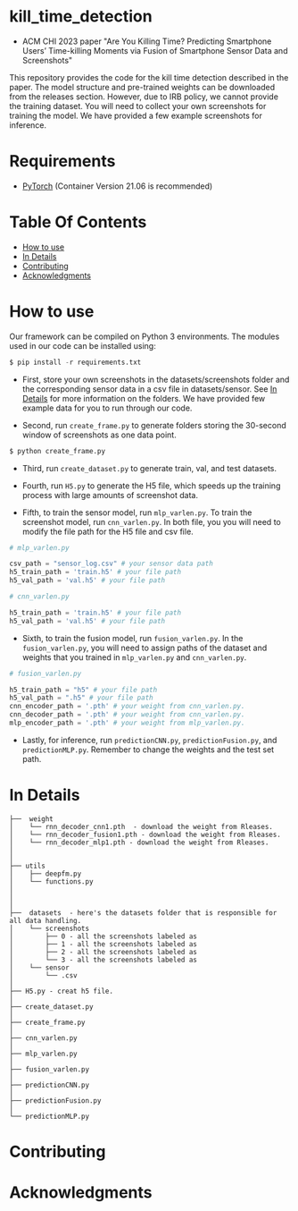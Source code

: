 # kill_time_detection

* ACM CHI 2023 paper "Are You Killing Time? Predicting Smartphone Users’ Time-killing Moments via Fusion of Smartphone Sensor Data and Screenshots"

This repository provides the code for the kill time detection described in the paper. The model structure and pre-trained weights can be downloaded from the releases section. However, due to IRB policy, we cannot provide the training dataset. You will need to collect your own screenshots for training the model. We have provided a few example screenshots for inference.

# Requirements

- [PyTorch](https://pytorch.org/) (Container Version 21.06 is recommended) 


# Table Of Contents
-  [How to use](#how-to-use)
-  [In Details](#in-details)
-  [Contributing](#contributing)
-  [Acknowledgments](#acknowledgments)

# How to use   




Our framework can be compiled on Python 3 environments. The modules used in our code can be installed using:

```python
$ pip install -r requirements.txt
```

- First, store your own screenshots in the datasets/screenshots folder and the corresponding sensor data in a csv file in datasets/sensor. See [In Details](#in-details) for more information on the folders. We have provided few example data for you to run through our code.

- Second, run `create_frame.py` to generate folders storing the 30-second window of screenshots as one data point.


```python
$ python create_frame.py
```

- Third, run `create_dataset.py` to generate train, val, and test datasets.

- Fourth, run `H5.py` to generate the H5 file, which speeds up the training process with large amounts of screenshot data.

- Fifth, to train the sensor model, run `mlp_varlen.py`. To train the screenshot model, run `cnn_varlen.py`. In both file, you you will need to modify the file path for the H5 file and csv file.


```python
# mlp_varlen.py

csv_path = "sensor_log.csv" # your sensor data path 
h5_train_path = 'train.h5' # your file path 
h5_val_path = 'val.h5' # your file path 

```

```python
# cnn_varlen.py

h5_train_path = 'train.h5' # your file path 
h5_val_path = 'val.h5' # your file path 

```
- Sixth, to train the fusion model, run `fusion_varlen.py`. In the `fusion_varlen.py`, you will need to assign paths of the dataset and weights that you trained in `mlp_varlen.py` and `cnn_varlen.py`.


```python
# fusion_varlen.py

h5_train_path = "h5" # your file path 
h5_val_path = ".h5" # your file path 
cnn_encoder_path = '.pth' # your weight from cnn_varlen.py.
cnn_decoder_path = '.pth' # your weight from cnn_varlen.py.
mlp_encoder_path = '.pth' # your weight from mlp_varlen.py.

```

- Lastly, for inference, run `predictionCNN.py`, `predictionFusion.py`, and `predictionMLP.py`. Remember to change the weights and the test set path.



# In Details
```
├──  weight
│    └── rnn_decoder_cnn1.pth  - download the weight from Rleases.
│    └── rnn_decoder_fusion1.pth - download the weight from Rleases.
│    └── rnn_decoder_mlp1.pth - download the weight from Rleases.
│    
│    
├── utils
│    ├── deepfm.py
│    └── functions.py
│    
│    
│ 
├──  datasets  - here's the datasets folder that is responsible for all data handling.
│    └── screenshots
│        ├── 0 - all the screenshots labeled as 
│        ├── 1 - all the screenshots labeled as 
│        ├── 2 - all the screenshots labeled as 
│        └── 3 - all the screenshots labeled as 
│    └── sensor  
│        └── .csv
│
├── H5.py - creat h5 file.
│
├── create_dataset.py
│
├── create_frame.py
│
├── cnn_varlen.py
│   
├── mlp_varlen.py
│
├── fusion_varlen.py          
│  
├── predictionCNN.py
│ 
├── predictionFusion.py
│ 
└── predictionMLP.py				

```



# Contributing



# Acknowledgments



